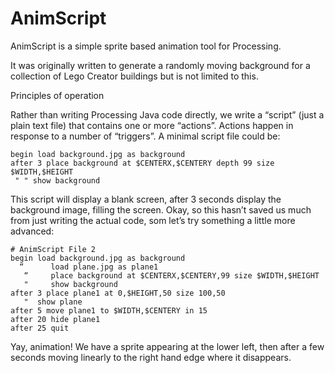 # AnimScript

AnimScript is a simple sprite based animation tool for Processing.

It was originally written to generate a randomly moving background for a collection of Lego Creator buildings but is not limited to this.

Principles of operation

Rather than writing Processing Java code directly, we write a “script” (just a plain text file) that contains one or more “actions”. Actions happen in response to a number of “triggers”. A minimal script file could be:

```# AnimScript File 1
begin load background.jpg as background
after 3 place background at $CENTERX,$CENTERY depth 99 size $WIDTH,$HEIGHT
 " " show background
```
This script will display a blank screen, after 3 seconds display the background image, filling the screen. Okay, so this hasn’t saved us much from just writing the actual code, som let’s try something a little more advanced:

```
# AnimScript File 2
begin load background.jpg as background
  “      load plane.jpg as plane1
   “     place background at $CENTERX,$CENTERY,99 size $WIDTH,$HEIGHT
   "     show background
after 3 place plane1 at 0,$HEIGHT,50 size 100,50
   "  show plane
after 5 move plane1 to $WIDTH,$CENTERY in 15 
after 20 hide plane1
after 25 quit
```

Yay, animation! We have a sprite appearing at the lower left, then after a few seconds moving linearly to the right hand edge where it disappears.
